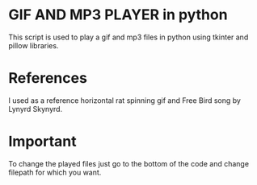 # GIF AND MP3 PLAYER in python
This script is used to play a gif and mp3 files in python using tkinter and pillow libraries.
# References
I used as a reference horizontal rat spinning gif and Free Bird song by Lynyrd Skynyrd.
# Important
To change the played files just go to the bottom of the code and change filepath for which you want. 